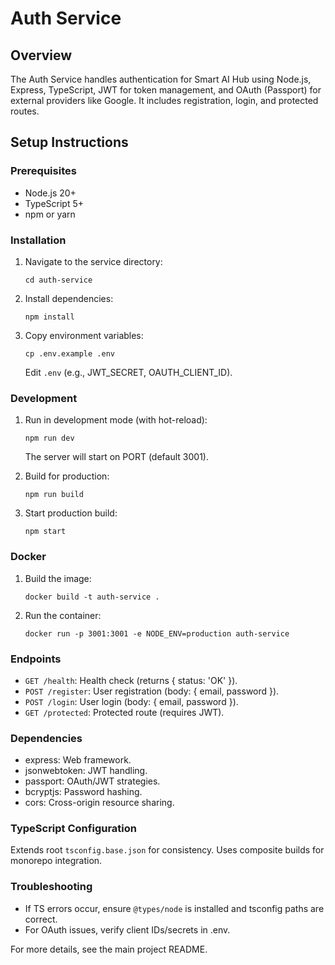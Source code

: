 # Auth Service

## Overview

The Auth Service handles authentication for Smart AI Hub using Node.js, Express, TypeScript, JWT for token management, and OAuth (Passport) for external providers like Google. It includes registration, login, and protected routes.

## Setup Instructions

### Prerequisites

- Node.js 20+
- TypeScript 5+
- npm or yarn

### Installation

1. Navigate to the service directory:

   ```
   cd auth-service
   ```

2. Install dependencies:

   ```
   npm install
   ```

3. Copy environment variables:
   ```
   cp .env.example .env
   ```
   Edit `.env` (e.g., JWT_SECRET, OAUTH_CLIENT_ID).

### Development

1. Run in development mode (with hot-reload):

   ```
   npm run dev
   ```

   The server will start on PORT (default 3001).

2. Build for production:

   ```
   npm run build
   ```

3. Start production build:
   ```
   npm start
   ```

### Docker

1. Build the image:

   ```
   docker build -t auth-service .
   ```

2. Run the container:
   ```
   docker run -p 3001:3001 -e NODE_ENV=production auth-service
   ```

### Endpoints

- `GET /health`: Health check (returns { status: 'OK' }).
- `POST /register`: User registration (body: { email, password }).
- `POST /login`: User login (body: { email, password }).
- `GET /protected`: Protected route (requires JWT).

### Dependencies

- express: Web framework.
- jsonwebtoken: JWT handling.
- passport: OAuth/JWT strategies.
- bcryptjs: Password hashing.
- cors: Cross-origin resource sharing.

### TypeScript Configuration

Extends root `tsconfig.base.json` for consistency. Uses composite builds for monorepo integration.

### Troubleshooting

- If TS errors occur, ensure `@types/node` is installed and tsconfig paths are correct.
- For OAuth issues, verify client IDs/secrets in .env.

For more details, see the main project README.
